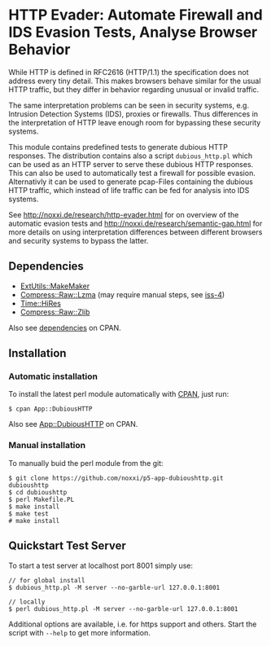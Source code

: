# HTTP Evader: Automate Firewall and IDS Evasion Tests, Analyse Browser Behavior

While HTTP is defined in RFC2616 (HTTP/1.1) the specification does not address
every tiny detail. This makes browsers behave similar for the usual HTTP
traffic, but they differ in behavior regarding unusual or invalid traffic.

The same interpretation problems can be seen in security systems, e.g.
Intrusion Detection Systems (IDS), proxies or firewalls. Thus differences in the
interpretation of HTTP leave enough room for bypassing these security
systems.

This module contains predefined tests to generate dubious HTTP responses.
The distribution contains also a script `dubious_http.pl` which can be used
as an HTTP server to serve these dubious HTTP responses. This can also be used
to automatically test a firewall for possible evasion.
Alternativly it can be used to generate pcap-Files containing the dubious HTTP
traffic, which instead of life traffic can be fed for analysis into IDS
systems.

See http://noxxi.de/research/http-evader.html for on overview of the automatic
evasion tests and http://noxxi.de/research/semantic-gap.html for more details on
using interpretation differences between different browsers and security systems 
to bypass the latter.

## Dependencies

+ [ExtUtils::MakeMaker](http://deps.cpantesters.org/?module=ExtUtils::MakeMaker;perl=latest;os=any%20OS;pureperl=0)
+ [Compress::Raw::Lzma](http://deps.cpantesters.org/?module=Compress::Raw::Lzma;perl=latest;os=Linux;pureperl=0) (may require manual steps, see [iss-4](https://github.com/noxxi/p5-app-dubioushttp/issues/4))
+ [Time::HiRes](http://deps.cpantesters.org/?module=Time::HiRes;perl=latest;os=Linux;pureperl=0)
+ [Compress::Raw::Zlib](http://deps.cpantesters.org/?module=Compress::Raw::Zlib;perl=latest;os=Linux;pureperl=0)

Also see [dependencies](http://deps.cpantesters.org/?module=App%3A%3ADubiousHTTP;perl=latest) on CPAN.

## Installation

### Automatic installation

To install the latest perl module automatically with [CPAN](https://www.cpan.org/), just run:

```
$ cpan App::DubiousHTTP
```

Also see [App::DubiousHTTP](http://search.cpan.org/search?query=App%3ADubioushttp&mode=all) on CPAN.

### Manual installation

To manually buid the perl module from the git:

```
$ git clone https://github.com/noxxi/p5-app-dubioushttp.git dubioushttp
$ cd dubioushttp
$ perl Makefile.PL
$ make install
$ make test
# make install
```

## Quickstart Test Server

To start a test server at localhost port 8001 simply use:

```
// for global install
$ dubious_http.pl -M server --no-garble-url 127.0.0.1:8001

// locally
$ perl dubious_http.pl -M server --no-garble-url 127.0.0.1:8001
```

Additional options are available, i.e. for https support and others.
Start the script with `--help` to get more information.
